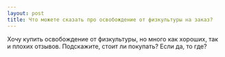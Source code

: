 ```yaml
---
layout: post 
title: Что можете сказать про освобождение от физкультуры на заказ? 
--- 
```

Хочу купить освобождение от физкультуры, но много как хороших, так и плохих отзывов. Подскажите, стоит ли покупать? Если да, то где?